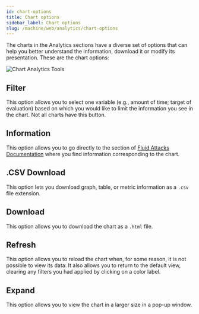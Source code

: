 ```yaml
---
id: chart-options
title: Chart options
sidebar_label: Chart options
slug: /machine/web/analytics/chart-options
---
```


The charts in the Analytics
sections have a diverse set
of options that can help you
better understand the information,
download it or modify its
presentation.
These are the chart options:

![Chart Analytics Tools](https://res.cloudinary.com/fluid-attacks/image/upload/v1662071077/docs/web/analytics/chart/chart_tools.png)

## Filter

This option allows you to
select one variable (e.g.,
amount of time; target of
evaluation) based on which
you would like to limit the
information you see in the chart.
Not all charts have this button.

## Information

This option allows you to go
directly to the section of
[Fluid Attacks Documentation](https://docs.fluidattacks.com/)
where you find information
corresponding to the chart.

## .CSV Download

This option lets
you download graph,
table,
or metric information
as a `.csv` file extension.

## Download

This option allows you to
download the chart as a
`.html` file.

## Refresh

This option allows you to
reload the chart when,
for some reason,
it is not possible to view
its data.
It also allows you to return
to the default view,
clearing any filters you
had applied by clicking
on a color label.

## Expand

This option allows you to
view the chart in a larger
size in a pop-up window.

